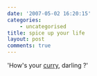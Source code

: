```yaml
---
date: '2007-05-02 16:20:15'
categories:
    - uncategorised
title: spice up your life
layout: post
comments: true
---
```

'How's your
[curry](http://news.bbc.co.uk/1/hi/scotland/glasgow_and_west/6612529.stm),
darling ?'
